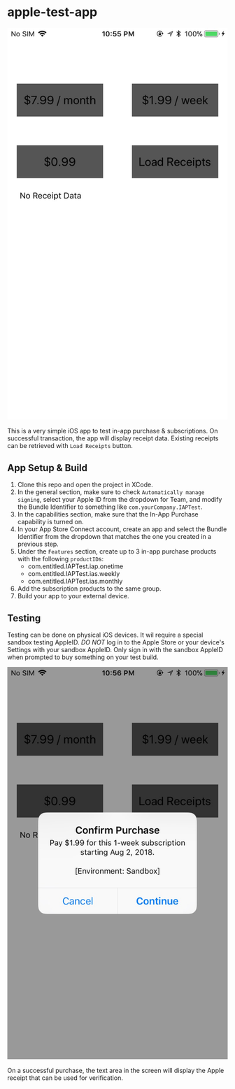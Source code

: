 # apple-test-app
![app](screenshots/open.jpg "test")

This is a very simple iOS app to test in-app purchase & subscriptions. On successful transaction, the app will display receipt data. Existing receipts can be retrieved with `Load Receipts` button.

## App Setup & Build

1. Clone this repo and open the project in XCode.
1. In the general section, make sure to check `Automatically manage signing`, select your Apple ID from the dropdown for Team, and modify the Bundle Identifier to something like `com.yourCompany.IAPTest`.
1. In the capabilities section, make sure that the In-App Purchase capability is turned on.
1. In your App Store Connect account, create an app and select the Bundle Identifier from the dropdown that matches the one you created in a previous step.
1. Under the `Features` section, create up to 3 in-app purchase products with the following `productID`s:
    - com.entitled.IAPTest.iap.onetime
    - com.entitled.IAPTest.ias.weekly    
    - com.entitled.IAPTest.ias.monthly
1. Add the subscription products to the same group.
1. Build your app to your external device.

## Testing

Testing can be done on physical iOS devices.  It wil require a special sandbox testing AppleID. *DO NOT* log in to the Apple Store or your device's Settings with your sandbox AppleID. Only sign in with the sandbox AppleID when prompted to buy something on your test build.

![app](screenshots/confirm-purchase.jpg)

On a successful purchase, the text area in the screen will display the Apple receipt that can be used for verification.
